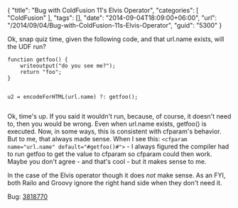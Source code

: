 {
	"title": "Bug with ColdFusion 11's Elvis Operator",
	"categories": [
		"ColdFusion"
	],
	"tags": [],
	"date": "2014-09-04T18:09:00+06:00",
	"url": "/2014/09/04/Bug-with-ColdFusion-11s-Elvis-Operator",
	"guid": "5300"
}

<p>
Ok, snap quiz time, given the following code, and that url.name exists, will the UDF run?
</p>
<!--more-->
<pre><code class="language-javascript">function getfoo() {
	writeoutput("do you see me?");
	return "foo";	
}
	
u2 = encodeForHTML(url.name) ?: getfoo();
</code></pre>

<p>
Ok, time's up. If you said it wouldn't run, because, of course, it doesn't need to, then you would be wrong. Even when url.name exists, getfoo() is executed. Now, in some ways, this is consistent with cfparam's behavior. But to me, that always made sense. When I see this: <code>&lt;cfparam name="url.name" default="#getfoo()#"&gt;</code> - I always figured the compiler had to run getfoo to get the value to cfparam so cfparam could then work. Maybe you don't agree - and that's cool - but it makes sense to me.
</p>

<p>
In the case of the Elvis operator though it does <i>not</i> make sense. As an FYI, both Railo and Groovy ignore the right hand side when they don't need it.
</p>

<p>
Bug: <a href="https://bugbase.adobe.com/index.cfm?event=bug&id=3818770">3818770</a>
</p>